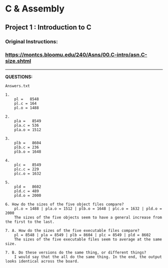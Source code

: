 # C & Assembly
## Project 1 : Introduction to C
### Original Instructions:
### [https://montcs.bloomu.edu/240/Asns/00.C-intro/asn.C-size.shtml ](https://montcs.bloomu.edu/240/Asns/00.C-intro/asn.C-size.shtml)
--------------------
**QUESTIONS:**
```
Answers.txt

1. 
	pl =   8548
	pl.c = 164
	pl.o = 1488

2.
	pla =   8549 
	pla.c = 536
	pla.o = 1512

3.
	plb =   8604
	plb.c = 236
	plb.o = 1648

4.
	plc =   8549
	plc.c = 229
	plc.o = 1632

5.
	pld =   8602
	pld.c = 489
	pld.o = 2000

6. How do the sizes of the five object files compare?
	pl.o = 1488 | pla.o = 1512 | plb.o = 1648 | plc.o = 1632 | pld.o = 2000
	The sizes of the five objects seem to have a general increase from the first to the last.

7. A. How do the sizes of the five executable files compare?
	pl = 8548 | pla = 8549 | plb = 8604 | plc = 8549 | pld = 8602
	The sizes of the five executable files seem to average at the same size.

7. B. Do these versions do the same thing, or different things?
	I would say that the all do the same thing. In the end, the output looks identical across the board.
```
